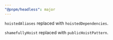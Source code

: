 ```yaml
---
"@pnpm/headless": major
---
```


`hoistedAliases` replaced with `hoistedDependencies`.

`shamefullyHoist` replaced with `publicHoistPattern`.

